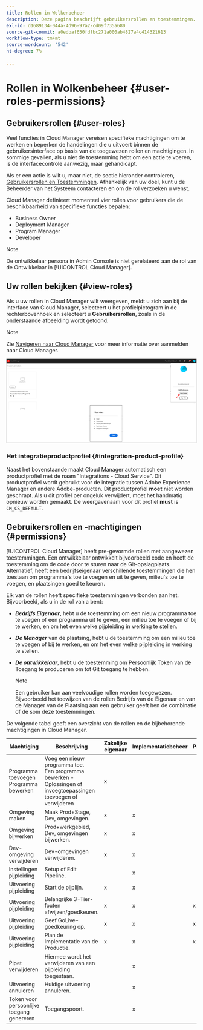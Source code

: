 ```yaml
---
title: Rollen in Wolkenbeheer
description: Deze pagina beschrijft gebruikersrollen en toestemmingen. Volg deze pagina om te leren hoe u gebruikers kunt toevoegen en toewijzen aan Cloud Manager Roles.
exl-id: d1689134-044a-4d96-97a2-cd09f735a680
source-git-commit: a0edbaf650fdfbc271a000ab4827a4c414321613
workflow-type: tm+mt
source-wordcount: '542'
ht-degree: 7%

---
```


# Rollen in Wolkenbeheer {#user-roles-permissions}

## Gebruikersrollen {#user-roles}

Veel functies in Cloud Manager vereisen specifieke machtigingen om te werken en beperken de handelingen die u uitvoert binnen de gebruikersinterface op basis van de toegewezen rollen en machtigingen. In sommige gevallen, als u niet de toestemming hebt om een actie te voeren, is de interfacecontrole aanwezig, maar gehandicapt.

Als er een actie is wilt u, maar niet, de sectie hieronder controleren, [Gebruikersrollen en Toestemmingen](#permissions). Afhankelijk van uw doel, kunt u de Beheerder van het Systeem contacteren en om de rol verzoeken u wenst.

Cloud Manager definieert momenteel vier rollen voor gebruikers die de beschikbaarheid van specifieke functies bepalen:

* Business Owner
* Deployment Manager
* Program Manager
* Developer

>[!NOTE]
>De ontwikkelaar persona in Admin Console is niet gerelateerd aan de rol van de Ontwikkelaar in [!UICONTROL Cloud Manager].

## Uw rollen bekijken {#view-roles}

Als u uw rollen in Cloud Manager wilt weergeven, meldt u zich aan bij de interface van Cloud Manager, selecteert u het profielpictogram in de rechterbovenhoek en selecteert u **Gebruikersrollen**, zoals in de onderstaande afbeelding wordt getoond.

>[!NOTE]
>Zie [Navigeren naar Cloud Manager](/help/onboarding/what-is-required/navigate-to-cloud-manager.md) voor meer informatie over aanmelden naar Cloud Manager.

![](/help/onboarding/what-is-required/assets/admin-console-9.png)

### Het integratieproductprofiel {#integration-product-profile}

Naast het bovenstaande maakt Cloud Manager automatisch een productprofiel met de naam &quot;Integrations - Cloud Service&quot;. Dit productprofiel wordt gebruikt voor de integratie tussen Adobe Experience Manager en andere Adobe-producten. Dit productprofiel **moet** niet worden geschrapt. Als u dit profiel per ongeluk verwijdert, moet het handmatig opnieuw worden gemaakt. De weergavenaam voor dit profiel **must** is `CM_CS_DEFAULT`.


## Gebruikersrollen en -machtigingen {#permissions}

[!UICONTROL Cloud Manager] heeft pre-gevormde rollen met aangewezen toestemmingen. Een ontwikkelaar ontwikkelt bijvoorbeeld code en heeft de toestemming om de code door te sturen naar de Git-opslagplaats. Alternatief, heeft een bedrijfseigenaar verschillende toestemmingen die hen toestaan om programma&#39;s toe te voegen en uit te geven, milieu&#39;s toe te voegen, en plaatsingen goed te keuren.

Elk van de rollen heeft specifieke toestemmingen verbonden aan het. Bijvoorbeeld, als u in de rol van a bent:

* ***Bedrijfs Eigenaar***, hebt u de toestemming om een nieuw programma toe te voegen of een programma uit te geven, een milieu toe te voegen of bij te werken, en om het even welke pijpleiding in werking te stellen.

* ***De Manager*** van de plaatsing, hebt u de toestemming om een milieu toe te voegen of bij te werken, en om het even welke pijpleiding in werking te stellen.

* ***De ontwikkelaar***, hebt u de toestemming om Persoonlijk Token van de Toegang te produceren om tot Git toegang te hebben.

   >[!NOTE]
   > Een gebruiker kan aan veelvoudige rollen worden toegewezen. Bijvoorbeeld het toewijzen van de rollen Bedrijfs van de Eigenaar en van de Manager van de Plaatsing aan een gebruiker geeft hen de combinatie of de som deze toestemmingen.


De volgende tabel geeft een overzicht van de rollen en de bijbehorende machtigingen in Cloud Manager.

| Machtiging | Beschrijving | Zakelijke eigenaar | Implementatiebeheer | Programmabeheerder | Ontwikkelaar |
|--- |--- |--- |--- |--- |--- |
| Programma toevoegen<br>Programma bewerken | Voeg een nieuw programma toe.<br>Een programma bewerken - Oplossingen of invoegtoepassingen toevoegen of verwijderen | x |  |  |  |
| Omgeving maken | Maak Prod+Stage, Dev, omgevingen. | x | x |  |  |
| Omgeving bijwerken | Prod+werkgebied, Dev, omgevingen bijwerken. | x | x |  |  |
| Dev-omgeving verwijderen | Dev-omgevingen verwijderen. | x | x |  |  |
| Instellingen pijpleiding | Setup of Edit Pipeline. |  | x |  |  |
| Uitvoering pijpleiding | Start de pijplijn. | x | x |  |  |
| Uitvoering pijpleiding | Belangrijke 3-Tier-fouten afwijzen/goedkeuren. | x | x | x |  |
| Uitvoering pijpleiding | Geef GoLive-goedkeuring op. | x | x | x |  |
| Uitvoering pijpleiding | Plan de Implementatie van de Productie. | x | x | x |  |
| Pipet verwijderen | Hiermee wordt het verwijderen van een pijpleiding toegestaan. |  | x |  |  |
| Uitvoering annuleren | Huidige uitvoering annuleren. |  | x |  |  |
| Token voor persoonlijke toegang genereren | Toegangspoort. |  | x |  | x |
